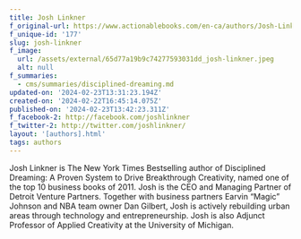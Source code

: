 ```yaml
---
title: Josh Linkner
f_original-url: https://www.actionablebooks.com/en-ca/authors/Josh-Linkner/
f_unique-id: '177'
slug: josh-linkner
f_image:
  url: /assets/external/65d77a19b9c74277593031dd_josh-linkner.jpeg
  alt: null
f_summaries:
  - cms/summaries/disciplined-dreaming.md
updated-on: '2024-02-23T13:31:23.194Z'
created-on: '2024-02-22T16:45:14.075Z'
published-on: '2024-02-23T13:42:23.311Z'
f_facebook-2: http://facebook.com/joshlinkner
f_twitter-2: http://twitter.com/joshlinkner/
layout: '[authors].html'
tags: authors
---
```


Josh Linkner is The New York Times Bestselling author of Disciplined Dreaming: A Proven System to Drive Breakthrough Creativity, named one of the top 10 business books of 2011. Josh is the CEO and Managing Partner of Detroit Venture Partners. Together with business partners Earvin “Magic” Johnson and NBA team owner Dan Gilbert, Josh is actively rebuilding urban areas through technology and entrepreneurship. Josh is also Adjunct Professor of Applied Creativity at the University of Michigan.
